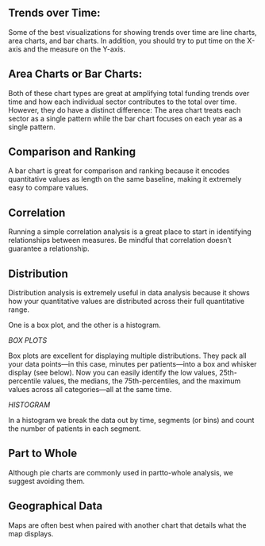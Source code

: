 ## Trends over Time:

Some of the best visualizations for showing trends over time are line charts, area charts, and bar charts. In addition,
you should try to put time on the X-axis and the measure on the Y-axis.


 ## Area Charts or Bar Charts: 
 
 
 Both of these chart types are great at amplifying total funding 
trends over time and how each individual sector contributes to the total over time.
However, they do have a distinct difference: The area chart treats each sector as
a single pattern while the bar chart focuses on each year as a single pattern. 


## Comparison and Ranking

A bar chart is great for comparison and ranking because it encodes
quantitative values as length on the same baseline, making it extremely easy to
compare values. 


## Correlation

Running a simple correlation analysis is a great place to start in identifying relationships
between measures. Be mindful that correlation doesn’t guarantee a relationship.


## Distribution
Distribution analysis is extremely useful in data analysis because it shows how your quantitative values are distributed across their full quantitative range.

One is a box plot, and the other is a histogram.

_BOX PLOTS_

Box plots are excellent for displaying multiple distributions. They pack all your data points—in this case, minutes per patients—into a box and whisker display (see below). Now you can easily identify the low values, 25th-percentile values, the medians, the 75th-percentiles, and the maximum values across all categories—all at the same time.

_HISTOGRAM_

In a histogram we break the data out by time, segments (or bins) and count the number of patients in each segment.

## Part to Whole
Although pie charts are commonly used in partto-whole analysis, we suggest avoiding them.

## Geographical Data
Maps are often best when paired with another chart that details what the map displays.
